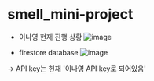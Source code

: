 # smell_mini-project

- 이나영 현재 진행 상황
 ![image](https://github.com/LeeNaYoung240/smell_mini-project/assets/107848521/bb786431-c845-4889-8c01-6c2c004ba8e7)

- firestore database
![image](https://github.com/LeeNaYoung240/smell_mini-project/assets/107848521/78463ead-2897-4c6e-b955-679b4357c204)

 -> API key는 현재 '이나영 API key로 되어있음' 
